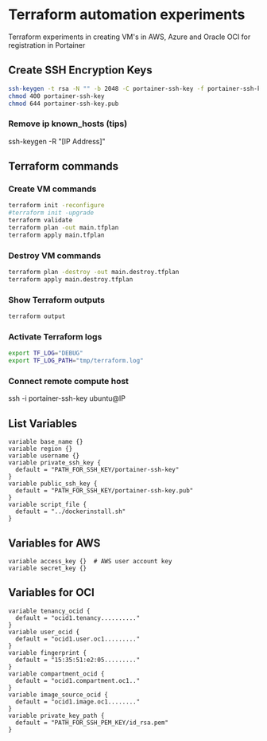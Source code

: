 # Terraform automation experiments

Terraform experiments in creating VM's in AWS, Azure and Oracle OCI for registration in Portainer

## Create SSH Encryption Keys
```bash
ssh-keygen -t rsa -N "" -b 2048 -C portainer-ssh-key -f portainer-ssh-key
chmod 400 portainer-ssh-key
chmod 644 portainer-ssh-key.pub
```

### Remove ip known_hosts (tips)
ssh-keygen -R "[IP Address]" 

## Terraform commands
### Create VM commands
```bash
terraform init -reconfigure
#terraform init -upgrade 
terraform validate
terraform plan -out main.tfplan
terraform apply main.tfplan
```

### Destroy VM commands
```bash
terraform plan -destroy -out main.destroy.tfplan
terraform apply main.destroy.tfplan
```

### Show Terraform outputs
```bash
terraform output
```

### Activate Terraform logs
```bash
export TF_LOG="DEBUG"
export TF_LOG_PATH="tmp/terraform.log"
```

### Connect remote compute host
ssh -i portainer-ssh-key ubuntu@IP

## List Variables
```
variable base_name {}
variable region {}
variable username {}
variable private_ssh_key {
  default = "PATH_FOR_SSH_KEY/portainer-ssh-key"
}
variable public_ssh_key {
  default = "PATH_FOR_SSH_KEY/portainer-ssh-key.pub"
}
variable script_file {
  default = "../dockerinstall.sh"
}
```

## Variables for AWS
```
variable access_key {}  # AWS user account key
variable secret_key {}
```

## Variables for OCI
```
variable tenancy_ocid {
  default = "ocid1.tenancy.........."
}
variable user_ocid {
  default = "ocid1.user.oc1........."
}
variable fingerprint {
  default = "15:35:51:e2:05........."
}
variable compartment_ocid {
  default = "ocid1.compartment.oc1.."
}
variable image_source_ocid {
  default = "ocid1.image.oc1........"
}
variable private_key_path {
  default = "PATH_FOR_SSH_PEM_KEY/id_rsa.pem"
}
```